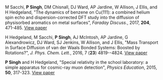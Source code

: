 M Sacchi, **P Singh**, DM Chisnall, DJ Ward, AP Jardine, W Allison, J Ellis, and H Hedgeland, "The dynamics of benzene on Cu(111): a combined helium spin echo and dispersion-corrected DFT study into the diffusion of physisorbed aromatics on metal surfaces", *Faraday Discuss.*, 2017, **204**, 471-485. [View paper](http://dx.doi.org/10.1039/C7FD00095B)

H Hedgeland, M Sacchi, **P Singh**, AJ McIntosh, AP Jardine, G Alexandrowicz, DJ Ward, SJ Jenkins, W Allison, and J Ellis, "Mass Transport in Surface Diffusion of van der Waals Bonded Systems: Boosted by Rotations?", *J. Phys. Chem. Lett.*, 2016, 7 (**23**) 4819--4824. [View paper](http://dx.doi.org/10.1021/acs.jpclett.6b02024)  

**P Singh** and H Hedgeland, "Special relativity in the school laboratory: a simple apparatus for cosmic-ray muon detection", *Physics Education*, 2015, **50**, 317-323. [View paper](http://dx.doi.org/10.1088/0031-9120/50/3/317)  
 